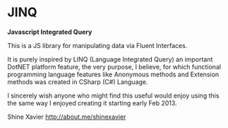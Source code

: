 JINQ
====

**Javascript Integrated Query**

This is a JS library for manipulating data via Fluent Interfaces.

It is purely inspired by LINQ (Language Integrated Query) an important DotNET platform feature,
the very purpose, I believe, for which functional programming language features like 
Anonymous methods and Extension methods was created in CSharp (C#) Language.


I sincerely wish anyone who might find this useful would enjoy using this the same way I enjoyed 
creating it starting early Feb 2013.

Shine Xavier
http://about.me/shinexavier
